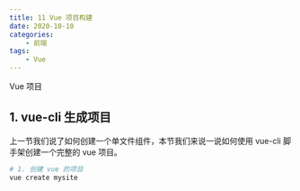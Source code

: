 ```yaml
---
title: 11 Vue 项目构建
date: 2020-10-10
categories:
    - 前端
tags:
	- Vue
---
```

Vue 项目
<!-- more -->

## 1. vue-cli 生成项目
上一节我们说了如何创建一个单文件组件，本节我们来说一说如何使用 vue-cli 脚手架创建一个完整的 vue 项目。

```bash
# 1. 创建 vue 的项目
vue create mysite


```

